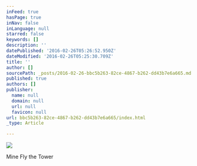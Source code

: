 ```yaml
---
inFeed: true
hasPage: true
inNav: false
inLanguage: null
starred: false
keywords: []
description: ''
datePublished: '2016-02-26T05:26:52.950Z'
dateModified: '2016-02-26T05:25:30.709Z'
title: ''
author: []
sourcePath: _posts/2016-02-26-bbc5b263-82ce-4867-b262-dd43b7e6a665.md
published: true
authors: []
publisher:
  name: null
  domain: null
  url: null
  favicon: null
url: bbc5b263-82ce-4867-b262-dd43b7e6a665/index.html
_type: Article

---
```

![](https://the-grid-user-content.s3-us-west-2.amazonaws.com/6417c2b8-6f46-4b93-aede-3a1ba8a9257c.JPG)

Mine Fly the Tower
